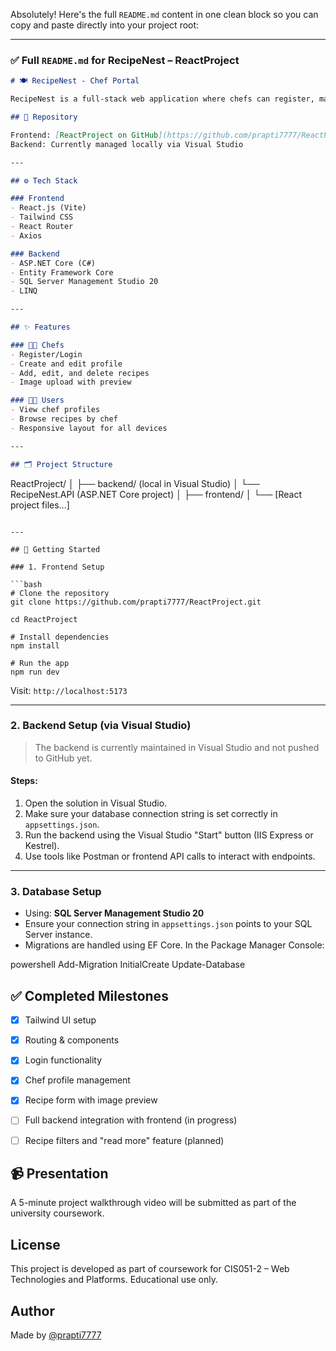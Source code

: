 Absolutely! Here's the full `README.md` content in one clean block so you can copy and paste directly into your project root:

---

### ✅ Full `README.md` for **RecipeNest – ReactProject**

```markdown
# 🍽️ RecipeNest - Chef Portal

RecipeNest is a full-stack web application where chefs can register, manage their profiles, and add recipes. Food lovers can explore various recipes and learn about the chefs behind them.

## 📌 Repository

Frontend: [ReactProject on GitHub](https://github.com/prapti7777/ReactProject.git)  
Backend: Currently managed locally via Visual Studio

---

## ⚙️ Tech Stack

### Frontend
- React.js (Vite)
- Tailwind CSS
- React Router
- Axios

### Backend
- ASP.NET Core (C#)
- Entity Framework Core
- SQL Server Management Studio 20
- LINQ

---

## ✨ Features

### 👨‍🍳 Chefs
- Register/Login
- Create and edit profile
- Add, edit, and delete recipes
- Image upload with preview

### 🧑‍🍳 Users
- View chef profiles
- Browse recipes by chef
- Responsive layout for all devices

---

## 🗂️ Project Structure

```
ReactProject/
│
├── backend/ (local in Visual Studio)
│   └── RecipeNest.API (ASP.NET Core project)
│
├── frontend/
│   └── [React project files...]
```

---

## 🚀 Getting Started

### 1. Frontend Setup

```bash
# Clone the repository
git clone https://github.com/prapti7777/ReactProject.git

cd ReactProject

# Install dependencies
npm install

# Run the app
npm run dev
```

Visit: `http://localhost:5173`

---

### 2. Backend Setup (via Visual Studio)

> The backend is currently maintained in Visual Studio and not pushed to GitHub yet.

#### Steps:
1. Open the solution in Visual Studio.
2. Make sure your database connection string is set correctly in `appsettings.json`.
3. Run the backend using the Visual Studio "Start" button (IIS Express or Kestrel).
4. Use tools like Postman or frontend API calls to interact with endpoints.

---

### 3. Database Setup

- Using: **SQL Server Management Studio 20**
- Ensure your connection string in `appsettings.json` points to your SQL Server instance.
- Migrations are handled using EF Core. In the Package Manager Console:

powershell
Add-Migration InitialCreate
Update-Database


## ✅ Completed Milestones

- [x] Tailwind UI setup
- [x] Routing & components
- [x] Login functionality
- [x] Chef profile management
- [x] Recipe form with image preview
- [ ] Full backend integration with frontend (in progress)
- [ ] Recipe filters and "read more" feature (planned)


## 📹 Presentation

A 5-minute project walkthrough video will be submitted as part of the university coursework.


## License

This project is developed as part of coursework for CIS051-2 – Web Technologies and Platforms. Educational use only.



## Author

Made by [@prapti7777](https://github.com/prapti7777)
